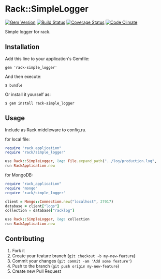 # Rack::SimpleLogger

[![Gem Version](https://badge.fury.io/rb/rack-simple_logger.png)](http://badge.fury.io/rb/rack-simple_logger)
[![Build Status](https://travis-ci.org/i2bskn/rack-simple_logger.png?branch=master)](https://travis-ci.org/i2bskn/rack-simple_logger)
[![Coverage Status](https://coveralls.io/repos/i2bskn/rack-simple_logger/badge.png?branch=master)](https://coveralls.io/r/i2bskn/rack-simple_logger?branch=master)
[![Code Climate](https://codeclimate.com/github/i2bskn/rack-simple_logger.png)](https://codeclimate.com/github/i2bskn/rack-simple_logger)

Simple logger for rack.

## Installation

Add this line to your application's Gemfile:

    gem 'rack-simple_logger'

And then execute:

    $ bundle

Or install it yourself as:

    $ gem install rack-simple_logger

## Usage

Include as Rack middleware to config.ru.

for local file:

```ruby
require "rack_application"
require "rack/simple_logger"

use Rack::SimpleLogger, log: File.expand_path("../log/production.log", __FILE__)
run RackApplication.new
```

for MongoDB:

```ruby
require "rack_application"
require "mongo"
require "rack/simple_logger"

client = Mongo::Connection.new("localhost", 27017)
database = client["logs"]
collection = database["racklog"]

use Rack::SimpleLogger, log: collection
run RackApplication.new
```

## Contributing

1. Fork it
2. Create your feature branch (`git checkout -b my-new-feature`)
3. Commit your changes (`git commit -am 'Add some feature'`)
4. Push to the branch (`git push origin my-new-feature`)
5. Create new Pull Request
